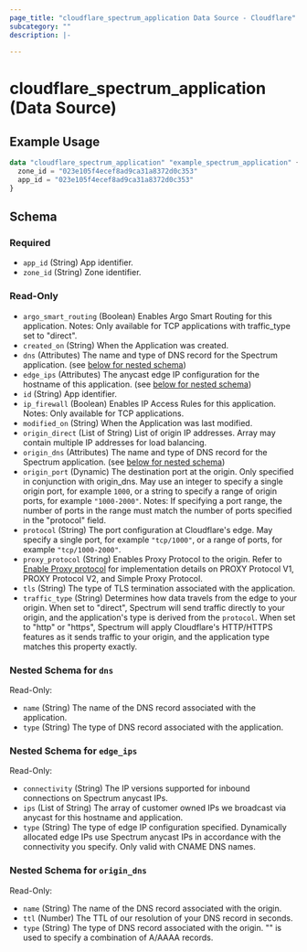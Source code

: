 ```yaml
---
page_title: "cloudflare_spectrum_application Data Source - Cloudflare"
subcategory: ""
description: |-
  
---
```


# cloudflare_spectrum_application (Data Source)



## Example Usage

```terraform
data "cloudflare_spectrum_application" "example_spectrum_application" {
  zone_id = "023e105f4ecef8ad9ca31a8372d0c353"
  app_id = "023e105f4ecef8ad9ca31a8372d0c353"
}
```

<!-- schema generated by tfplugindocs -->
## Schema

### Required

- `app_id` (String) App identifier.
- `zone_id` (String) Zone identifier.

### Read-Only

- `argo_smart_routing` (Boolean) Enables Argo Smart Routing for this application.
Notes: Only available for TCP applications with traffic_type set to "direct".
- `created_on` (String) When the Application was created.
- `dns` (Attributes) The name and type of DNS record for the Spectrum application. (see [below for nested schema](#nestedatt--dns))
- `edge_ips` (Attributes) The anycast edge IP configuration for the hostname of this application. (see [below for nested schema](#nestedatt--edge_ips))
- `id` (String) App identifier.
- `ip_firewall` (Boolean) Enables IP Access Rules for this application.
Notes: Only available for TCP applications.
- `modified_on` (String) When the Application was last modified.
- `origin_direct` (List of String) List of origin IP addresses. Array may contain multiple IP addresses for load balancing.
- `origin_dns` (Attributes) The name and type of DNS record for the Spectrum application. (see [below for nested schema](#nestedatt--origin_dns))
- `origin_port` (Dynamic) The destination port at the origin. Only specified in conjunction with origin_dns. May use an integer to specify a single origin port, for example `1000`, or a string to specify a range of origin ports, for example `"1000-2000"`.
Notes: If specifying a port range, the number of ports in the range must match the number of ports specified in the "protocol" field.
- `protocol` (String) The port configuration at Cloudflare's edge. May specify a single port, for example `"tcp/1000"`, or a range of ports, for example `"tcp/1000-2000"`.
- `proxy_protocol` (String) Enables Proxy Protocol to the origin. Refer to [Enable Proxy protocol](https://developers.cloudflare.com/spectrum/getting-started/proxy-protocol/) for implementation details on PROXY Protocol V1, PROXY Protocol V2, and Simple Proxy Protocol.
- `tls` (String) The type of TLS termination associated with the application.
- `traffic_type` (String) Determines how data travels from the edge to your origin. When set to "direct", Spectrum will send traffic directly to your origin, and the application's type is derived from the `protocol`. When set to "http" or "https", Spectrum will apply Cloudflare's HTTP/HTTPS features as it sends traffic to your origin, and the application type matches this property exactly.

<a id="nestedatt--dns"></a>
### Nested Schema for `dns`

Read-Only:

- `name` (String) The name of the DNS record associated with the application.
- `type` (String) The type of DNS record associated with the application.


<a id="nestedatt--edge_ips"></a>
### Nested Schema for `edge_ips`

Read-Only:

- `connectivity` (String) The IP versions supported for inbound connections on Spectrum anycast IPs.
- `ips` (List of String) The array of customer owned IPs we broadcast via anycast for this hostname and application.
- `type` (String) The type of edge IP configuration specified. Dynamically allocated edge IPs use Spectrum anycast IPs in accordance with the connectivity you specify. Only valid with CNAME DNS names.


<a id="nestedatt--origin_dns"></a>
### Nested Schema for `origin_dns`

Read-Only:

- `name` (String) The name of the DNS record associated with the origin.
- `ttl` (Number) The TTL of our resolution of your DNS record in seconds.
- `type` (String) The type of DNS record associated with the origin. "" is used to specify a combination of A/AAAA records.



